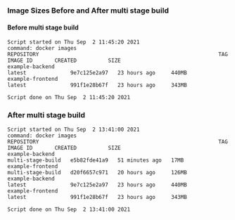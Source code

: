 ### Image Sizes Before and After multi stage build

#### Before multi stage build 
    Script started on Thu Sep  2 11:45:20 2021
    command: docker images
    REPOSITORY                                                         TAG                 IMAGE ID       CREATED          SIZE
    example-backend                                                    latest              9e7c125e2a97   23 hours ago     440MB
    example-frontend                                                   latest              991f1e28b67f   23 hours ago     343MB

    Script done on Thu Sep  2 11:45:20 2021

### After multi stage build 
    Script started on Thu Sep  2 13:41:00 2021
    command: docker images
    REPOSITORY                                                         TAG                 IMAGE ID       CREATED          SIZE
    example-backend                                                    multi-stage-build   e5b82fde41a9   51 minutes ago   17MB
    example-frontend                                                   multi-stage-build   d20f6657c971   20 hours ago     126MB
    example-backend                                                    latest              9e7c125e2a97   23 hours ago     440MB
    example-frontend                                                   latest              991f1e28b67f   23 hours ago     343MB

    Script done on Thu Sep  2 13:41:00 2021
